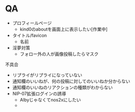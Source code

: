 # QA
- プロフィールページ
  - kind0のaboutを画面上に表示したい[作業中]
- タイトル/favicon
  - 名前
- 淫夢対策
  - フォロー外の人が画像投稿したらマスク


不具合
- リプライがリプライになっていない
- 通知欄のいいねが、何の投稿に対してのいいねか分からない
- 通知欄のいいねのリアクションの種類がわからない
- NIP-07拡張ログインの誘導
  - Albyじゃなくてnos2xにしたい
  - 
